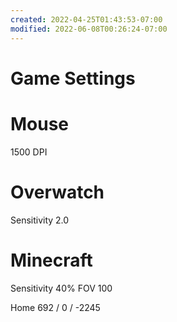 ```yaml
---
created: 2022-04-25T01:43:53-07:00
modified: 2022-06-08T00:26:24-07:00
---
```


# Game Settings

# Mouse
1500 DPI

# Overwatch
Sensitivity 2.0

# Minecraft
Sensitivity 40%
FOV 100

Home 692 / 0 / -2245
